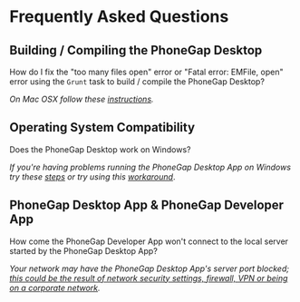 # Frequently Asked Questions

## Building / Compiling the PhoneGap Desktop

How do I fix the "too many files open" error or "Fatal error: EMFile, open" error using the `Grunt` task to build / compile the PhoneGap Desktop?

_On Mac OSX follow these [instructions](https://github.com/phonegap/phonegap-app-desktop/issues/168#issuecomment-53630951)._

## Operating System Compatibility

Does the PhoneGap Desktop work on Windows?

_If you're having problems running the PhoneGap Desktop App on Windows try these [steps](https://github.com/phonegap/phonegap-app-desktop/issues/203#issuecomment-60002264) or try using this [workaround](https://github.com/phonegap/phonegap-app-desktop/issues/258#issuecomment-67997880)_.

## PhoneGap Desktop App & PhoneGap Developer App

How come the PhoneGap Developer App won't connect to the local server started by the PhoneGap Desktop App?

_Your network may have the PhoneGap Desktop App's server port blocked; [this could be the result of network security settings, firewall, VPN or being on a corporate network](https://github.com/phonegap/phonegap-app-desktop/issues/162)._